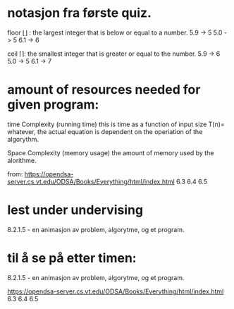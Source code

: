 # notasjon fra første quiz. 

floor ⌊⌋ : 
the largest integer that is below or equal to a number.
5.9 -> 5
5.0 -> 5
6.1 -> 6

ceil ⌈⌉:
the smallest integer that is greater or equal to the number.
5.9 -> 6
5.0 -> 5
6.1 -> 7

# amount of resources needed for given program:
time Complexity (running time) 
this is time as a function of input size
T(n)= whatever, the actual equation is dependent on the operiation of 
the algorythm. 

Space Complexity (memory usage)
the amount of memory used by the alorithme. 

from: 
https://opendsa-server.cs.vt.edu/ODSA/Books/Everything/html/index.html
6.3
6.4
6.5


# lest under undervising
8.2.1.5 - en animasjon av problem, algorytme, og et program. 


# til å se på etter timen:
8.2.1.5 - en animasjon av problem, algorytme, og et program. 

https://opendsa-server.cs.vt.edu/ODSA/Books/Everything/html/index.html
6.3
6.4
6.5

